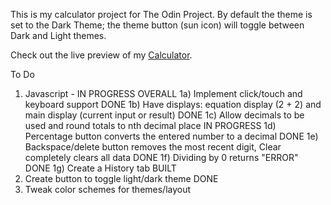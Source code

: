 This is my calculator project for The Odin Project. By default the theme is set to the Dark Theme; the
theme button (sun icon) will toggle between Dark and Light themes.

Check out the live preview of my <a href="">Calculator</a>.

To Do

1. Javascript - IN PROGRESS OVERALL
   1a) Implement click/touch and keyboard support DONE
   1b) Have displays: equation display (2 + 2) and main display (current input or result) DONE
   1c) Allow decimals to be used and round totals to nth decimal place IN PROGRESS
   1d) Percentage button converts the entered number to a decimal DONE
   1e) Backspace/delete button removes the most recent digit, Clear completely clears all data DONE
   1f) Dividing by 0 returns "ERROR" DONE
   1g) Create a History tab BUILT
2. Create button to toggle light/dark theme DONE
3. Tweak color schemes for themes/layout
